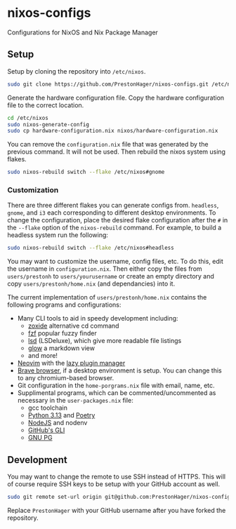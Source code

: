 # nixos-configs

Configurations for NixOS and Nix Package Manager

## Setup

Setup by cloning the repository into `/etc/nixos`.

```sh
sudo git clone https://github.com/PrestonHager/nixos-configs.git /etc/nixos
```

Generate the hardware configuration file. Copy the hardware configuration file
to the correct location.

```sh
cd /etc/nixos
sudo nixos-generate-config
sudo cp hardware-configuration.nix nixos/hardware-configuration.nix
```

You can remove the `configuration.nix` file that was generated by the previous
command. It will not be used. Then rebuild the nixos system using flakes.

```sh
sudo nixos-rebuild switch --flake /etc/nixos#gnome
```

### Customization

There are three different flakes you can generate configs from. `headless`,
`gnome`, and `i3` each corresponding to different desktop environments. To
change the configuration, place the desired flake configuration after the `#`
in the `--flake` option of the `nixos-rebuild` command. For example, to build a
headless system run the following:

```sh
sudo nixos-rebuild switch --flake /etc/nixos#headless
```

You may want to customize the username, config files, etc. To do this, edit the
username in `configuration.nix`. Then either copy the files from
`users/prestonh` to `users/yourusername` or create an empty directory and copy
`users/prestonh/home.nix` (and dependancies) into it.

The current implementation of `users/prestonh/home.nix` contains the following
programs and configurations:

 + Many CLI tools to aid in speedy development including:
    - [zoxide][1] alternative cd command
    - [fzf][2] popular fuzzy finder
    - [lsd][3] (LSDeluxe), which give more readable file listings
    - [glow][4] a markdown view
    - and more!
 + [Neovim][5] with the [lazy plugin manager][6]
 + [Brave browser][7], if a desktop environment is setup. You can change this to
   any chromium-based browser.
 + Git configuration in the `home-porgrams.nix` file with email, name, etc.
 + Supplimental programs, which can be commented/uncommented as necessary in
   the `user-packages.nix` file:
    - gcc toolchain
    - [Python 3.13][8] and [Poetry][9]
    - [NodeJS][10] and nodenv
    - [GitHub's GLI][11]
    - [GNU PG][12]

## Development

You may want to change the remote to use SSH instead of HTTPS. This will of
course require SSH keys to be setup with your GitHub account as well.

```sh
sudo git remote set-url origin git@github.com:PrestonHager/nixos-configs.git
```

Replace `PrestonHager` with your GitHub username after you have forked the
repository.

[1]: https://github.com/ajeetdsouza/zoxide
[2]: https://github.com/junegunn/fzf
[3]: https://github.com/lsd-rs/lsd
[4]: https://github.com/charmbracelet/glow
[5]: https://neovim.io/
[6]: https://lazy.folke.io/
[7]: https://brave.com/
[8]: https://www.python.org/
[9]: https://python-poetry.org/
[10]: https://nodejs.org/
[11]: https://cli.github.com/
[12]: https://www.gnupg.org/


